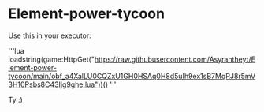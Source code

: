 # Element-power-tycoon

Use this in your executor:

'''lua
loadstring(game:HttpGet("https://raw.githubusercontent.com/Asyrantheyt/Element-power-tycoon/main/obf_a4XalLU0CQZxU1GH0HSAq0H8d5uIh9ex1sB7MqRJ8r5mV3H10Psbs8C43Ijg9ghe.lua"))()
'''

Ty :)

